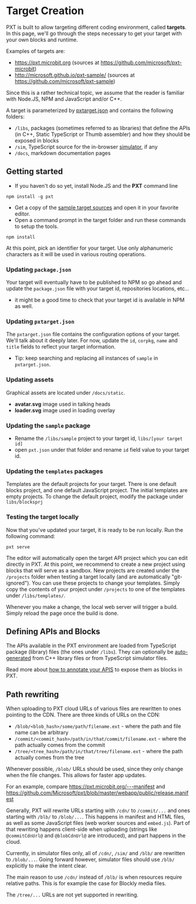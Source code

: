 # Target Creation

PXT is built to allow targeting different coding environment, called **targets**. 
In this page, we'll go through the steps necessary to get your target with your own blocks and runtime.

Examples of targets are:

* https://pxt.microbit.org (sources at https://github.com/microsoft/pxt-microbit)
* http://microsoft.github.io/pxt-sample/ (sources at https://github.com/microsoft/pxt-sample)

Since this is a rather technical topic, we assume that the reader is familiar with Node.JS, NPM
and JavaScript and/or C++.

A target is parameterized by [pxtarget.json](/targets/pxtarget) and contains the following folders:

* ``/libs``, packages (sometimes referred to as libraries) that define the APIs (in C++, Static TypeScript or Thumb assembler) and how they should be exposed in blocks
* ``/sim``, TypeScript source for the in-browser [simulator](/targets/simulator), if any
* ``/docs``, markdown documentation pages

## Getting started

* If you haven't do so yet, install Node.JS and the **PXT** command line

```
npm install -g pxt
```

* Get a copy of the [sample target sources](https://github.com/microsoft/pxt-sample) and open it in your favorite editor.
* Open a command prompt in the target folder and run these commands to setup the tools.

```
npm install
```

At this point, pick an identifier for your target. Use only alphanumeric characters as it will be used in various routing operations.

### Updating ``package.json``

Your target will eventually have to be published to NPM so go ahead and update the ``package.json`` file with your target id, repositories locations,
etc...
* it might be a good time to check that your target id is available in NPM as well.

### Updating ``pxtarget.json``

The ``pxtarget.json`` file contains the configuration options of your target. We'll talk about it deeply later. For now, update
the ``id``, ``corpkg``, ``name`` and ``title`` fields to reflect your target information.

* Tip: keep searching and replacing all instances of ``sample`` in `pxtarget.json`.

### Updating assets

Graphical assets are located under ``/docs/static``.

* **avatar.svg** image used in talking heads
* **loader.svg** image used in loading overlay

### Updating the ``sample`` package

* Rename the ``/libs/sample`` project to your target id, ``libs/[your target id]``
* open ``pxt.json`` under that folder and rename ``id`` field value to your target id.

### Updating the ``templates`` packages

Templates are the default projects for your target. There is one default blocks project, and one default JavaScript project.
The initial templates are empty projects.
To change the default project, modify the package under ``libs/blocksprj``

### Testing the target locally

Now that you've updated your target, it is ready to be run locally. Run the following command:

```
pxt serve
```

The editor will automatically open the target API project which you can edit directly in PXT. 
At this point, we recommend to create a new project using blocks that will serve as a sandbox. 
New projects are created under the ``/projects`` folder when testing a target locally (and are automatically "git-ignored"). You can use these projects to change your templates. Simply copy the contents of your project under ``/projects`` to one of the templates under ``/libs/templates/``.

Whenever you make a change, the local web server will trigger a build. Simply reload the page once the build is done.

## Defining APIs and Blocks

The APIs available in the PXT environment are loaded from TypeScript package (library) files
(the ones under ``/libs``). 
They can optionally be [auto-generated](/simshim) from C++ library files or from TypeScript
simulator files.

Read more about [how to annotate your APIS](/defining-blocks)
to expose them as blocks in PXT.

## Path rewriting

When uploading to PXT cloud URLs of various files are rewritten to ones pointing to the CDN.
There are three kinds of URLs on the CDN:

* `/blob/<blob_hash>/some/path/filename.ext` - where the path and file name can be arbitrary
* `/commit/<commit_hash>/path/in/that/commit/filename.ext` - where the path actually comes from the commit
* `/tree/<tree_hash>/path/in/that/tree/filename.ext` - where the path actually comes from the tree

Whenever possible, `/blob/` URLs should be used, since they only change when the file changes.
This allows for faster app updates.

For an example, compare https://pxt.microbit.org/---manifest
and https://github.com/Microsoft/pxt/blob/master/webapp/public/release.manifest

Generally, PXT will rewrite URLs starting with `/cdn/` to `/commit/...` and ones starting
with `/blb/` to `/blob/...`. This happens in manifest and HTML files, as well as some JavaScript
files (web worker sources and `embed.js`). Part of that rewriting happens client-side when uploading
(strings like `@commitCdnUrl@` and `@blobCdnUrl@` are introduced), and part happens in the cloud.

Currently, in simulator files only, all of `/cdn/`, `/sim/` and `/blb/` are rewritten
to `/blob/...`. Going forward however, simulator files should use `/blb/` explicitly
to make the intent clear.

The main reason to use `/cdn/` instead of `/blb/` is when resources require relative paths.
This is for example the case for Blockly media files.

The `/tree/...` URLs are not yet supported in rewriting.
